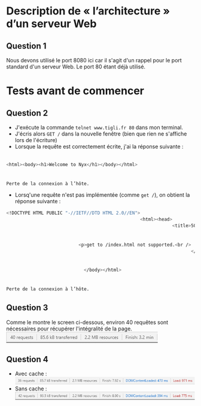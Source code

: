 # Description de « l’architecture » d’un serveur Web 

## Question 1
Nous devons utilisé le port 8080 ici car il s'agit d'un rappel pour le port standard d'un serveur Web. Le port 80 étant déjà utilisé.

# Tests avant de commencer

## Question 2
* J'exécute la commande `telnet www.tigli.fr 80` dans mon terminal.
* J'écris alors `GET /` dans la nouvelle fenêtre (bien que rien ne s'affiche lors de l'écriture)
* Lorsque la requête est correctement écrite, j'ai la réponse suivante :
```bash

<html><body><h1>Welcome to Nyx</h1></body></html>


Perte de la connexion à l’hôte.

```
* Lorsq'une requête n'est pas implémentée (comme `get /`), on obtient la réponse suivante :
```bash
<!DOCTYPE HTML PUBLIC "-//IETF//DTD HTML 2.0//EN">
                                                  <html><head>
                                                              <title>501 Method Not Implemented</title>
                                                                                                       </head><body>
                                                                                                                    <h1>Method Not Implemented</h1>
                           <p>get to /index.html not supported.<br />
                                                                     </p>
                                                                         <hr>
                                                                             <address>Apache/2.2.14 (Ubuntu) Server at nyx.unice.fr Port 80</address>
                             </body></html>


Perte de la connexion à l’hôte.

```

## Question 3
Comme le montre le screen ci-dessous, environ 40 requêtes sont nécessaires pour récupérer l'intégralité de la page.
<img alt="TD1-Q3" src="resources/TD1-Q3.png"/>

## Question 4
* Avec cache : <img alt="TD1-Q4-Cache" src="resources/TD1-Q4-Cache.png"/>
* Sans cache : <img alt="TD1-Q4-Cacheless" src="resources/TD1-Q4-Cacheless.png"/>
